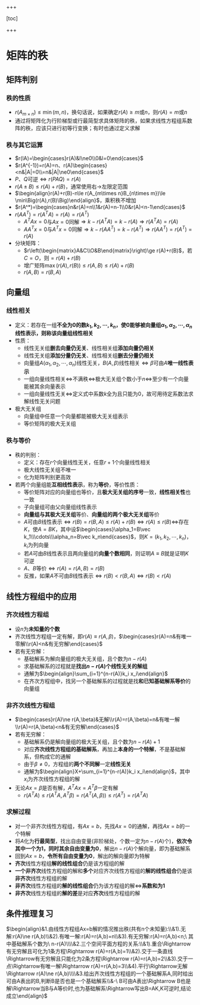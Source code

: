 +++

[toc]

+++

# 矩阵的秩

## 矩阵判别

### 秩的性质

- $r(A_{m\times n})\le\min(m,n)$，换句话说，如果确定$r(A)\ge m$或$n$，则$r(A)=m$或$n$
- 通过将矩阵化为行阶梯型或行最简型求具体矩阵的秩，如果求线性方程组系数阵的秩，应该只进行初等行变换；有时也通过定义求解

### 秩与其它运算

- $r(lA)=\begin{cases}r(A)&l\ne0\\0&l=0\end{cases}$
- $r(A^{-1})=r(A)=n、r(A)\begin{cases}<n&|A|=0\\=n&|A|\ne0\end{cases}$
- $P、Q$可逆$\Leftrightarrow r(PAQ)=r(A)$
- $r(A\pm B)\le r(A)+r(B)$，通常使用右$\rightarrow$左限定范围
- $\begin{align}r(A)+r(B)-n\le r(A_{m\times n}B_{n\times m})\le \min\Big(r(A),r(B)\Big)\end{align}$，乘积秩不增加
- $r(A^*)=\begin{cases}n&r(A)=n\\1&r(A)=n-1\\0&r(A)<n-1\end{cases}$
- $r(AA^T)=r(A^TA)=r(A)=r(A^T)$
  - $A^TAx=0$与$Ax=0$同解$\Rightarrow k-r(A^TA)=k-r(A)\Rightarrow r(A^TA)=r(A)$
  - $AA^Tx=0$与$A^Tx=0$同解$\Rightarrow k-r(AA^T)=k-r(A^T)\Rightarrow r(AA^T)=r(A^T)=r(A)$
- 分块矩阵：
  - $r\left(\begin{matrix}A&C\\O&B\end{matrix}\right)\ge r(A)+r(B)$，若$C=O$，则$=r(A)+r(B)$
  - 增广矩阵$\max(r(A),r(B))\le r(A,B)\le r(A)+r(B)$
  - $r(A,B)=r(B,A)$

## 向量组

### 线性相关

- 定义：若存在一组**不全为$0$**的数$k_1,k_2,\cdots,k_n$，使$0$能够被向量组$\alpha_1,\alpha_2,\cdots,\alpha_n$线性表示，则称该向量组**线性相关**
- 性质：
  - 线性无关组**删去向量仍无关**、线性相关组**添加向量仍相关**
  - 线性无关组**添加分量仍无关**、线性相关组**删去分量仍相关**
  - 向量组$A(\alpha_1,\alpha_2,\cdots,\alpha_n)$线性无关，$B(A,\beta)$线性相关$\Leftrightarrow\beta$可由$A$**唯一线性表示**
  - 一组向量线性相关$\Leftrightarrow$不满秩$\Leftrightarrow$极大无关组个数小于$n$$\Leftrightarrow$至少有一个向量能被其余向量表示
  - 一组向量线性无关$\Leftrightarrow$定义式中系数$k$全为且只能为$0$，故可用待定系数法求解线性无关问题
- 极大无关组
  - 向量组中任意一个向量都能被极大无关组表示
  - 等价矩阵的极大无关组


### 秩与等价

- 秩的判别：
  - 定义：存在$r$个向量线性无关，任意$r+1$个向量线性相关
  - 极大线性无关组不唯一
  - 化为矩阵判别更高效
- 若两个向量组能**互相线性表示**，称为**等价**，等价性质：
  - 等价矩阵对应的向量组也等价，且**极大无关组的序号**一致，**线性相关性**也一致
  - 子向量组可由父向量组线性表示
  - **向量组与其极大无关组**等价、**向量组的两个极大无关组**等价
  - $A$可由$B$线性表示$\Leftrightarrow r(B)=r(B,A)\le r(A)+r(B)\Leftrightarrow r(A)\le r(B)$$\Leftrightarrow$存在$K$，使$A=BK$，其中设$\begin{cases}\alpha_1=B\vec k_1\\\cdots\\\alpha_n=B\vec k_n\end{cases}$，则$K=\Big(k_1,k_2,\cdots,k_n\Big)$，$k_i$为列向量
  - 若$A$可由$B$线性表示且两向量组的**向量个数相同**，则证明$A\equiv B$就是证明$K$可逆
  - $A、B$等价$\Leftrightarrow r(A)=r(A,B)=r(B)$
  - 反推，如果$A$不可由$B$线性表示$\Leftrightarrow r(B)<r(B,A)\Leftrightarrow r(B)<r(A)$

## 线性方程组中的应用

### 齐次线性方程组

- 设$n$为**未知量的个数**
- 齐次线性方程组一定有解，即$r(A)\equiv r(A,\beta)$，$\begin{cases}r(A)=n&有唯一零解\\r(A)<n&有无穷解\end{cases}$
- 若有无穷解：
  - 基础解系为解向量组的极大无关组，且个数为$n-r(A)$
  - 求基础解系的过程就是**找出$n-r(A)$个线性无关的解组**
  - 通解为$\begin{align}\sum_{i=1}^{n-r(A)}k_i x_i\end{align}$
  - 在齐次方程组中，找另一个基础解系的过程就是找**和已知基础解系等价**的向量组

### 非齐次线性方程组

- $\begin{cases}r(A)\ne r(A,\beta)&无解\\r(A)=r(A,\beta)=n&有唯一解\\r(A)=r(A,\beta)<n&有无穷解\end{cases}$
- 若有无穷解：
  - 基础解系仍是解向量组的极大无关组，且个数为$n-r(A)+1$
  - 对应**齐次线性方程组的基础解系**，再加上**本身的一个特解**，不是基础解系，但构成它的通解
  - 由于$\beta\ne0$，方程组的**两个不同解**一定**线性无关**
  - 通解为$\begin{align}X+\sum_{i=1}^{n-r(A)}k_i x_i\end{align}$，其中$x_i$为齐次线性方程组的解
- 无论$Ax=\beta$是否有解，$A^TAx=A^T\beta$一定有解
  - $r(A^TA)\le r(A^TA,A^T\beta)=r(A^T(A,\beta))\le r(A^T)=r(A^TA)$

### 求解过程

- 对一个非齐次线性方程组，有$Ax=b$，先找$Ax=0$的通解，再找$Ax=b$的一个特解
- 将$A$化为**行最简型**，找出自由变量(非阶梯处，个数一定为$n-r(A)$个)，**依次令其中一个为$1$，同时其余自由变量为$0$**，解出$n-r(A)$个解向量，即为基础解系
- 回到$Ax=b$，**令所有自由变量为$0$**，解出的解向量即为特解
- **齐次**线性方程组**解的线性组合**仍是该方程组的解
- **一个非齐次**线性方程组的解和**多个**对应齐次线性方程组的**解的线性组合**仍是该**非齐次**线性方程组的解
- **非齐次**线性方程组的**解的线性组合**仍为该方程组的解$\Leftrightarrow$**系数和为$1$**
- **非齐次**线性方程组的**解的差**是对应**齐次**线性方程组的解

## 条件推理复习

$\begin{align}&1.由线性方程组Ax=b解的情况推出秩(共有n个未知量):\\&1).无解:r(A)\ne r(A,b)\\&2).有唯一解:r(A)=r(A,b)=n\\&3).有无穷解:r(A)=r(A,b)<n;\ 其中基础解系个数为\ n-r(A)\\\\&2.三个空间平面方程的关系:\\&1).重合\Rightarrow有无穷解且可化为1条方程\Rightarrow r(A)=r(A,b)=1\\&2).交于一条直线\Rightarrow有无穷解且只能化为2条方程\Rightarrow r(A)=r(A,b)=2\\&3).交于一点\Rightarrow有唯一解\Rightarrow r(A)=r(A,b)=3\\&4).平行\Rightarrow无解\Rightarrow r(A)\ne r(A,b)\\\\&3.给出齐次线性方程组的一个基础解系A,同时给出可由A表出的B,判断B是否也是一个基础解系\\&-\ B可由A表出\Rightarrow B也是解\Rightarrow当B与A等价时,也为基础解系\Rightarrow写出B=AK,K可逆时,结论成立\end{align}$

